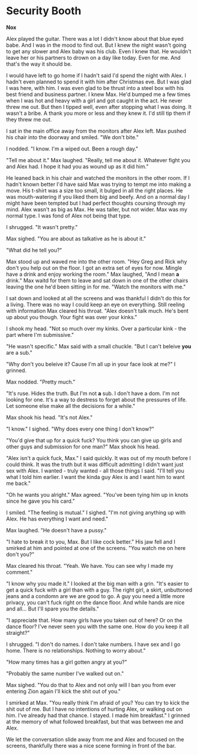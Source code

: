 # Security Booth

**Nox**

Alex played the guitar.  There was a lot I didn't know about that blue eyed babe.  And I was in the mood to find out.  But I knew the night wasn't going to get any slower and Alex baby was his club.  Even I knew that.  He wouldn't leave her or his partners to drown on a day like today.  Even for me.  And that's the way it should be.

I would have left to go home if I hadn't said I'd spend the night with Alex.    I hadn't even planned to spend it with him after Christmas eve.  But I was glad I was here, with him.  I was even glad to be thrust into a steel box with his best friend and business partner.  I knew Max.  He'd bumped me a few times when I was hot and heavy with a girl and got caught in the act.  He never threw me out.  But then I tipped well, even after stopping what I was doing.  It wasn't a bribe.  A thank you more or less and they knew it.  I'd still tip them if they threw me out.

I sat in the main office away from the monitors after Alex left.  Max pushed his chair into the doorway and smiled.  "We don't bite."

I nodded.  "I know.  I'm a wiped out.  Been a rough day."

"Tell me about it."  Max laughed.  "Really, tell me about it. Whatever fight you and Alex had.  I hope it had you as wound up as it did him."

He leaned back in his chair and watched the monitors in the other room.  If I hadn't known better I'd have said Max was trying to tempt me into making a move.  His t-shirt was a size too small, it bulged in all the right places.  He was mouth-watering if you liked them big and beefy.  And on a normal day I might have been tempted but I had perfect thoughts coursing through my mind.  Alex wasn't as big as Max.  He was taller, but not wider.  Max was my normal type.  I was fond of Alex not being that type.

I shrugged.  "It wasn't pretty."

Max sighed.  "You are about as talkative as he is about it."

"What did he tell you?"

Max stood up and waved me into the other room.  "Hey Greg and Rick why don't you help out on the floor.  I got an extra set of eyes for now.  Mingle have a drink and enjoy working the room."  Max laughed, "And I mean **a** drink."  Max waitd for them to leave and sat down in one of the other chairs leaving the one he'd been sitting in for me.  "Watch the monitors with me."

I sat down and looked at all the screens and was thankful I didn't do this for a living.  There was no way I could keep an eye on everything.  Still reeling with information Max cleared his throat.  "Alex doesn't talk much.  He's bent up about you though.  Your fight was over your kinks."

I shook my head.  "Not so much over my kinks.  Over a particular kink - the part where I'm submissive."

"He wasn't specific."  Max said with a small chuckle.  "But I can't beleive **you** are a sub."

"Why don't you beleive it?  Cause I'm all up in your face look at me?"  I grinned.

Max nodded.  "Pretty much."

"It's ruse.  Hides the truth.  But I'm not **a** sub.  I don't have a dom.  I'm not looking for one.  It's a way to destress to forget about the pressures of life.  Let someone else make all the decisions for a while."

Max shook his head.  "It's not Alex."

"I know."  I sighed.  "Why does every one thing I don't know?"

"You'd give that up for a quick fuck?  You think you can give up girls and other guys and submission for one man?"  Max shook his head.

"Alex isn't a quick fuck, Max."  I said quickly.  It was out of my mouth before I could think.  It was the truth but it was difficult admitting I didn't want just sex with Alex.  I wanted - truly wanted - all those things I said.  "I'll tell you what I told him earlier.  I want the kinda guy Alex is and I want him to want me back."

"Oh he wants you alright."  Max agreed.  "You've been tying him up in knots since he gave you his card."

I smiled.  "The feeling is mutual."  I sighed.  "I'm not giving anything up with Alex.  He has everything I want and need."

Max laughed.  "He doesn't have a pussy."

"I hate to break it to you, Max.  But I like cock better."  His jaw fell and I smirked at him and pointed at one of the screens.  "You watch me on here don't you?"

Max cleared his throat.  "Yeah.  We have.  You can see why I made my comment."

"I know why you made it."  I looked at the big man with a grin.  "It's easier to get a quick fuck with a girl than with a guy.  The right girl, a skirt, unbuttoned jeans and a condomn are we are good to go.  A guy you need a little more privacy, you can't fuck right on the dance floor.  And while hands are nice and all...  But I'll spare you the details."

"I appreciate that.  How many girls have you taken out of here?  Or on the dance floor?  I've never seen you with the same one.  How do you keep it all straight?"

I shrugged.  "I don't do names.  I don't take numbers.  I have sex and I go home.  There is no relationships.  Nothing to worry about."

"How many times has a girl gotten angry at you?"

"Probably the same number I've walked out on."

Max sighed. "You do that to Alex and not only will I ban you from ever entering Zion again I'll kick the shit out of you."

I smirked at Max.  "You really think I'm afraid of you?  You can try to kick the shit out of me.  But I have no intentions of hurting Alex, or walking out on him.  I've already had that chance.  I stayed.  I made him breakfast."  I grinned at the memory of what followed breakfast, but that was between me and Alex.

We let the conversation slide away from me and Alex and focused on the screens, thankfully there was a nice scene forming in front of the bar.



